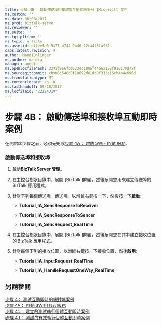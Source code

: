 ```yaml
---
title: 步驟 4B： 啟動傳送埠和接收埠互動即時案例 |Microsoft 文件
ms.custom: ''
ms.date: 06/08/2017
ms.prod: biztalk-server
ms.reviewer: ''
ms.suite: ''
ms.tgt_pltfrm: ''
ms.topic: article
ms.assetid: dffee9a6-5877-4744-9b46-12ca4f8fa959
caps.latest.revision: 9
author: MandiOhlinger
ms.author: mandia
manager: anneta
ms.openlocfilehash: 3391f966fb1033ec1886f44b62158f910179d72f
ms.sourcegitcommit: cb908c540d8f1a692d01dc8f313e16cb4b4e696d
ms.translationtype: MT
ms.contentlocale: zh-TW
ms.lasthandoff: 09/20/2017
ms.locfileid: "22224318"
---
```

# <a name="step-4b-start-the-send-ports-and-receive-ports-for-the-interact-real-time-scenario"></a>步驟 4B： 啟動傳送埠和接收埠互動即時案例
在開始此步驟之前，必須先完成[步驟 4A： 啟動 SWIFTNet 服務](../../adapters-and-accelerators/fileact-interact/step-4a-start-the-swiftnet-service.md)。  
  
### <a name="to-start-the-send-ports-and-receive-ports"></a>啟動傳送埠和接收埠  
  
1.  啟動**BizTalk Server 管理**。  
  
2.  在主控台樹狀目錄中，展開 [BizTalk 群組]，然後展開您用來建立傳送埠的 BizTalk 應用程式。  
  
3.  針對下列每個傳送埠，傳送埠，以滑鼠右鍵按一下，然後按一下**啟動**:  
  
    -   **Tutorial_IA_SendResponseToReceiver**  
  
    -   **Tutorial_IA_SendResponseToSender**  
  
    -   **Tutorial_IA_SendRequest_RealTime**  
  
4.  在主控台樹狀目錄中，展開 [BizTalk 群組]，然後展開您在其中建立接收位置的 BizTalk 應用程式。  
  
5.  針對每個下列的接收位置，以滑鼠右鍵按一下接收位置，然後**啟用**:  
  
    -   **Tutorial_IA_InputRequest_RealTime**  
  
    -   **Tutorial_IA_HandleRequestOneWay_RealTime**  
  
## <a name="see-also"></a>另請參閱  
 [步驟 4： 測試互動即時的端對端案例](../../adapters-and-accelerators/fileact-interact/step-4-test-the-interact-real-time-end-to-end-scenario.md)   
 [步驟 4A： 啟動 SWIFTNet 服務](../../adapters-and-accelerators/fileact-interact/step-4a-start-the-swiftnet-service.md)   
 [步驟 4c： 建立的測試執行個體互動即時案例](../../adapters-and-accelerators/fileact-interact/step-4c-create-a-test-instance-for-the-interact-real-time-scenario.md)   
 [步驟 4d： 測試的有效執行個體互動即時案例](../../adapters-and-accelerators/fileact-interact/step-4d-test-a-valid-instance-for-the-interact-real-time-scenario.md)